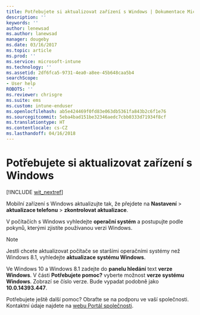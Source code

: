```yaml
---
title: Potřebujete si aktualizovat zařízení s Windows | Dokumentace Microsoftu
description: ''
keywords: ''
author: lenewsad
ms.author: lanewsad
manager: dougeby
ms.date: 03/16/2017
ms.topic: article
ms.prod: ''
ms.service: microsoft-intune
ms.technology: ''
ms.assetid: 2df6fca5-9731-4ea0-a8ee-45b648caa5b4
searchScope:
- User help
ROBOTS: ''
ms.reviewer: chrisgre
ms.suite: ems
ms.custom: intune-enduser
ms.openlocfilehash: ab5e424469f0fd83e063db5361fa843b2c6f1e76
ms.sourcegitcommit: 5eba4bad151be32346aedc7cbb0333d71934f8cf
ms.translationtype: HT
ms.contentlocale: cs-CZ
ms.lasthandoff: 04/16/2018
---
```

# <a name="you-need-to-update-your-windows-device"></a>Potřebujete si aktualizovat zařízení s Windows

[!INCLUDE [wit_nextref](includes/end-user-os-update-guidance.md)]

Mobilní zařízení s Windows aktualizujte tak, že přejdete na **Nastavení** > **aktualizace telefonu** > **zkontrolovat aktualizace**.

V počítačích s Windows vyhledejte **operační systém** a postupujte podle pokynů, kterými zjistíte používanou verzi Windows.

> [!Note]
> Jestli chcete aktualizovat počítače se staršími operačními systémy než Windows 8.1, vyhledejte **aktualizace systému Windows**.

Ve Windows 10 a Windows 8.1 zadejte do __panelu hledání__ text __verze Windows__. V části __Potřebujete pomoc?__ vyberte možnost __verze systému Windows__. Zobrazí se číslo verze. Bude vypadat podobně jako __10.0.14393.447__.

Potřebujete ještě další pomoc? Obraťte se na podporu ve vaší společnosti. Kontaktní údaje najdete na [webu Portál společnosti](https://portal.manage.microsoft.com#HelpDeskDialog).
